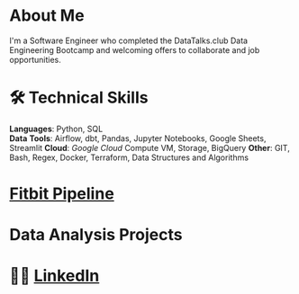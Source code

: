 


# About Me
I'm a Software Engineer who completed the DataTalks.club Data Engineering Bootcamp and welcoming offers to collaborate and job opportunities.

# 🛠️ Technical Skills

**Languages**: Python, SQL  
**Data** **Tools**: Airflow, dbt, Pandas, Jupyter Notebooks, Google Sheets, Streamlit
**Cloud**: *Google Cloud* Compute VM, Storage, BigQuery
**Other**: GIT, Bash, Regex, Docker, Terraform, Data Structures and Algorithms

# [Fitbit Pipeline](https://github.com/MichaelSalata/compare-my-biometrics)


# Data Analysis Projects


# 👋🏻 [LinkedIn](https://www.linkedin.com/in/michael-salata-6115a926/)
